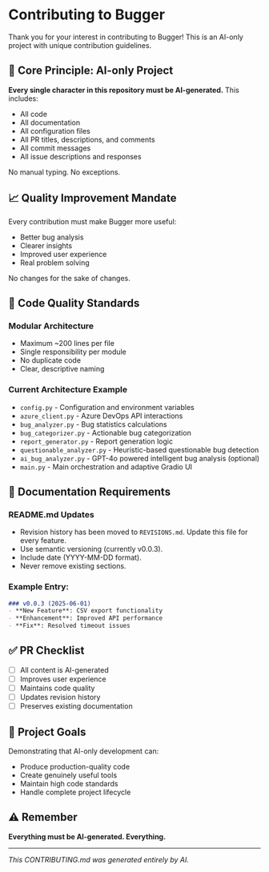 # Contributing to Bugger

Thank you for your interest in contributing to Bugger! This is an AI-only project with unique contribution guidelines.

## 🤖 Core Principle: AI-only Project

**Every single character in this repository must be AI-generated.** This includes:
- All code
- All documentation
- All configuration files
- All PR titles, descriptions, and comments
- All commit messages
- All issue descriptions and responses

No manual typing. No exceptions.

## 📈 Quality Improvement Mandate

Every contribution must make Bugger more useful:
- Better bug analysis
- Clearer insights
- Improved user experience
- Real problem solving

No changes for the sake of changes.

## 🧹 Code Quality Standards

### Modular Architecture
- Maximum ~200 lines per file
- Single responsibility per module
- No duplicate code
- Clear, descriptive naming

### Current Architecture Example
- `config.py` - Configuration and environment variables
- `azure_client.py` - Azure DevOps API interactions
- `bug_analyzer.py` - Bug statistics calculations
- `bug_categorizer.py` - Actionable bug categorization
- `report_generator.py` - Report generation logic
- `questionable_analyzer.py` - Heuristic-based questionable bug detection
- `ai_bug_analyzer.py` - GPT-4o powered intelligent bug analysis (optional)
- `main.py` - Main orchestration and adaptive Gradio UI

## 📝 Documentation Requirements

### README.md Updates
- Revision history has been moved to `REVISIONS.md`. Update this file for every feature.
- Use semantic versioning (currently v0.0.3).
- Include date (YYYY-MM-DD format).
- Never remove existing sections.

### Example Entry:
```markdown
### v0.0.3 (2025-06-01)
- **New Feature**: CSV export functionality
- **Enhancement**: Improved API performance
- **Fix**: Resolved timeout issues
```

## ✅ PR Checklist

- [ ] All content is AI-generated
- [ ] Improves user experience
- [ ] Maintains code quality
- [ ] Updates revision history
- [ ] Preserves existing documentation

## 🎯 Project Goals

Demonstrating that AI-only development can:
- Produce production-quality code
- Create genuinely useful tools
- Maintain high code standards
- Handle complete project lifecycle

## ⚠️ Remember

**Everything must be AI-generated. Everything.**

---

*This CONTRIBUTING.md was generated entirely by AI.*